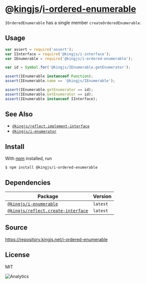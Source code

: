 # @[kingjs][@kingjs]/[i-ordered-enumerable][ns0]
`IOrderedEnumerable` has a single member `createOrderedEnumerable`.
## Usage
```js
var assert = require('assert');
var IInterface = require('@kingjs/i-interface');
var IEnumerable = require('@kingjs/i-ordered-enumerable');

var id = Symbol.for('@kingjs/IEnumerable.getEnumerator');

assert(IEnumerable instanceof Function);
assert(IEnumerable.name == '@kingjs/IEnumerable');

assert(IEnumerable.getEnumerator == id);
assert(IEnumerable.GetEnumerator == id);
assert(IEnumerable instanceof IInterface);
```





## See Also
- [`@kingjs/reflect.implement-interface`][ImplementInterface]
- [`@kingjs/i-enumerator`][IEnumerator]

[IEnumerator]: https://www.npmjs.com/package/@kingjs/i-enumerator
[ImplementInterface]: https://www.npmjs.com/package/@kingjs/reflect.implement-interface

## Install
With [npm](https://npmjs.org/) installed, run
```
$ npm install @kingjs/i-ordered-enumerable
```
## Dependencies
|Package|Version|
|---|---|
|[`@kingjs/i-enumerable`](https://www.npmjs.com/package/@kingjs/i-enumerable)|`latest`|
|[`@kingjs/reflect.create-interface`](https://www.npmjs.com/package/@kingjs/reflect.create-interface)|`latest`|
## Source
https://repository.kingjs.net/i-ordered-enumerable
## License
MIT

![Analytics](https://analytics.kingjs.net/i-ordered-enumerable)

[@kingjs]: https://www.npmjs.com/package/kingjs
[ns0]: https://www.npmjs.com/package/@kingjs/i-ordered-enumerable
